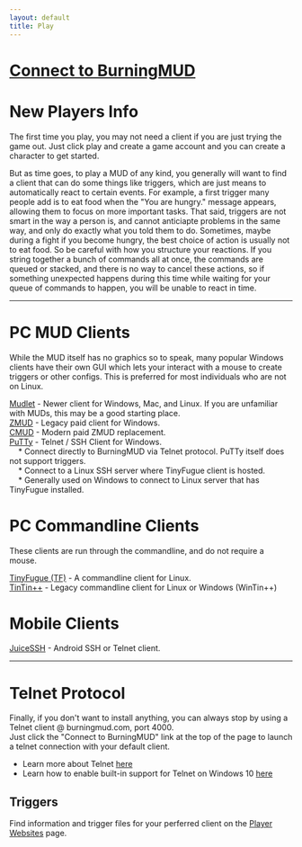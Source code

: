 ```yaml
---
layout: default
title: Play
---
```

# <span style="color:green">[Connect to BurningMUD](telnet://burningmud.com:4000)<br></span>
# New Players Info
The first time you play, you may not need a client if you are just trying the game out. Just click play and create a game account and you can create a character to get started.

But as time goes, to play a MUD of any kind, you generally will want to find a client that can do some things like triggers, which are just means to automatically react to certain events. For example, a first trigger many people add is to eat food when the "You are hungry." message appears, allowing them to focus on more important tasks. That said, triggers are not smart in the way a person is, and cannot anticiapte problems in the same way, and only do exactly what you told them to do. Sometimes, maybe during a fight if you become hungry, the best choice of action is usually not to eat food. So be careful with how you structure your reactions. If you string together a bunch of commands all at once, the commands are queued or stacked, and there is no way to cancel these actions, so if something unexpected happens during this time while waiting for your queue of commands to happen, you will be unable to react in time.
* * *
# PC MUD Clients
While the MUD itself has no graphics so to speak, many popular Windows clients have their own GUI which lets your interact with a mouse to create triggers or other configs. This is preferred for most individuals who are not on Linux.

[Mudlet](https://www.mudlet.org/) - Newer client for Windows, Mac, and Linux. If you are unfamiliar with MUDs, this may be a good starting place.<br>
[ZMUD](https://www.zuggsoft.com/) - Legacy paid client for Windows.<br>
[CMUD](https://www.zuggsoft.com/) - Modern paid ZMUD replacement.<br>
[PuTTy](https://putty.org/) - Telnet / SSH Client for Windows.<br>
&nbsp;&nbsp;&nbsp;&nbsp;* Connect directly to BurningMUD via Telnet protocol. PuTTy itself does not support triggers.<br>
&nbsp;&nbsp;&nbsp;&nbsp;* Connect to a Linux SSH server where TinyFugue client is hosted.<br>
&nbsp;&nbsp;&nbsp;&nbsp;* Generally used on Windows to connect to Linux server that has TinyFugue installed.

# PC Commandline Clients
These clients are run through the commandline, and do not require a mouse.

[TinyFugue (TF)](https://tinyfugue.sourceforge.net/) - A commandline client for Linux.<br>
[TinTin++](https://tintin.mudhalla.net/) - Legacy commandline client for Linux or Windows (WinTin++)<br>

# Mobile Clients
[JuiceSSH](https://juicessh.com/) - Android SSH or Telnet client.

* * *

# Telnet Protocol
Finally, if you don't want to install anything, you can always stop by using a Telnet client @ burningmud.com, port 4000.<br>
Just click the "Connect to BurningMUD" link at the top of the page to launch a telnet connection with your default client.
* Learn more about Telnet [here](https://learn.microsoft.com/en-us/windows-server/administration/windows-commands/telnet)<br>
* Learn how to enable built-in support for Telnet on Windows 10 [here](https://social.technet.microsoft.com/wiki/contents/articles/38433.windows-10-enabling-telnet-client.aspx)


## Triggers
Find information and trigger files for your perferred client on the [Player Websites](/player_sites.markdown) page.